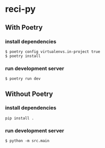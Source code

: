 # reci-py

## With Poetry
### install dependencies

```console
$ poetry config virtualenvs.in-project true
$ poetry install
```
### run development server

```console
$ poetry run dev
```

## Without Poetry
### install dependencies

```
pip install .
```
### run development server

```console
$ python -m src.main
```
